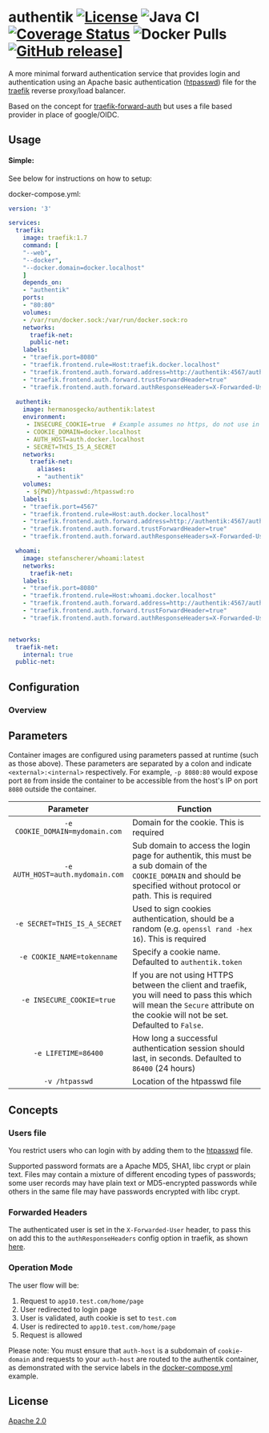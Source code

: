 
# authentik [![License](https://img.shields.io/badge/License-Apache%202.0-blue.svg)](https://opensource.org/licenses/Apache-2.0) ![Java CI](https://github.com/hermanosgecko/authentik/workflows/Java%20CI/badge.svg) [![Coverage Status](https://coveralls.io/repos/github/hermanosgecko/authentik/badge.svg?branch=master)](https://coveralls.io/github/hermanosgecko/authentik?branch=master)  ![Docker Pulls](https://img.shields.io/docker/pulls/hermanosgecko/authentik.svg)  [![GitHub release](https://img.shields.io/github/release/hermanosgecko/authentik.svg)](https://Github.com/hermanosgecko/authentik/releases/)]
A more minimal forward authentication service that provides login and authentication using an Apache basic authentication ([htpasswd](https://httpd.apache.org/docs/current/programs/htpasswd.html)) file for the [traefik](https://github.com/containous/traefik) reverse proxy/load balancer.

Based on the concept for [traefik-forward-auth](https://github.com/thomseddon/traefik-forward-auth) but uses a file based provider in place of google/OIDC.

## Usage

#### Simple:

See below for instructions on how to setup:

docker-compose.yml:

```yaml
version: '3'

services:
  traefik:
    image: traefik:1.7
    command: [
    "--web", 
    "--docker", 
    "--docker.domain=docker.localhost"
    ]
    depends_on:
    - "authentik"
    ports:
    - "80:80"
    volumes:
    - /var/run/docker.sock:/var/run/docker.sock:ro
    networks:
      traefik-net:
      public-net:
    labels:
    - "traefik.port=8080"
    - "traefik.frontend.rule=Host:traefik.docker.localhost"
    - "traefik.frontend.auth.forward.address=http://authentik:4567/auth"
    - "traefik.frontend.auth.forward.trustForwardHeader=true"
    - "traefik.frontend.auth.forward.authResponseHeaders=X-Forwarded-User"
    
  authentik:
    image: hermanosgecko/authentik:latest
    environment:
     - INSECURE_COOKIE=true  # Example assumes no https, do not use in production
     - COOKIE_DOMAIN=docker.localhost
     - AUTH_HOST=auth.docker.localhost 
     - SECRET=THIS_IS_A_SECRET 
    networks:
      traefik-net:
        aliases:
        - "authentik"
    volumes:
     - ${PWD}/htpasswd:/htpasswd:ro
    labels:
    - "traefik.port=4567"
    - "traefik.frontend.rule=Host:auth.docker.localhost"
    - "traefik.frontend.auth.forward.address=http://authentik:4567/auth"
    - "traefik.frontend.auth.forward.trustForwardHeader=true"
    - "traefik.frontend.auth.forward.authResponseHeaders=X-Forwarded-User"

  whoami:
    image: stefanscherer/whoami:latest
    networks:
      traefik-net:
    labels:
    - "traefik.port=8080"
    - "traefik.frontend.rule=Host:whoami.docker.localhost"
    - "traefik.frontend.auth.forward.address=http://authentik:4567/auth"
    - "traefik.frontend.auth.forward.trustForwardHeader=true"
    - "traefik.frontend.auth.forward.authResponseHeaders=X-Forwarded-User"


networks:
  traefik-net:
    internal: true
  public-net:
```
## Configuration

### Overview
## Parameters

Container images are configured using parameters passed at runtime (such as those above). These parameters are separated by a colon and indicate `<external>:<internal>` respectively. For example, `-p 8080:80` would expose port `80` from inside the container to be accessible from the host's IP on port `8080` outside the container.

| Parameter | Function |
| :----: | --- |
| `-e COOKIE_DOMAIN=mydomain.com` | Domain for the cookie. This is required |
| `-e AUTH_HOST=auth.mydomain.com` | Sub domain to access the login page for authentik, this must be a sub domain of the `COOKIE_DOMAIN` and should be specified without protocol or path.  This is required  |
| `-e SECRET=THIS_IS_A_SECRET` | Used to sign cookies authentication, should be a random (e.g. `openssl rand -hex 16`).  This is required  |
| `-e COOKIE_NAME=tokenname` | Specify a cookie name. Defaulted to `authentik.token` |
| `-e INSECURE_COOKIE=true` | If you are not using HTTPS between the client and traefik, you will need to pass this which will mean the `Secure` attribute on the cookie will not be set. Defaulted to `False`. |
| `-e LIFETIME=86400` | How long a successful authentication session should last, in seconds. Defaulted to `86400` (24 hours) |
| `-v /htpasswd` | Location of the htpasswd file|
   
 ## Concepts

### Users file

You restrict users who can login with by adding them to the [htpasswd](https://httpd.apache.org/docs/current/programs/htpasswd.html) file.

Supported password formats are a Apache MD5, SHA1, libc crypt or plain text. Files may contain a mixture of different encoding types of passwords; some user records may have plain text or MD5-encrypted passwords while others in the same file may have passwords encrypted with libc crypt.

### Forwarded Headers

The authenticated user is set in the `X-Forwarded-User` header, to pass this on add this to the `authResponseHeaders` config option in traefik, as shown [here](https://github.com/hermanosgecko/authentik/blob/master/docker-compose.yml).

### Operation Mode

The user flow will be:

1. Request to `app10.test.com/home/page`
2. User redirected to login page
3. User is validated, auth cookie is set to `test.com`
4. User is redirected to `app10.test.com/home/page`
5. Request is allowed

Please note: You must ensure that `auth-host`  is a subdomain of `cookie-domain` and requests to your `auth-host` are routed to the authentik container, as demonstrated with the service labels in the [docker-compose.yml](https://github.com/hermanosgecko/authentik/blob/master/docker-compose.yml) example.
## License

[Apache 2.0](https://github.com/hermanosgecko/authentik/blob/master/LICENSE)
